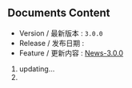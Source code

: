Documents Content
-----------------

* Version / 最新版本 : `3.0.0`
* Release / 发布日期 : 
* Feature / 更新内容 : [News-3.0.0](docs/news/3.0.0/News.md)

1. updating...
2. 
